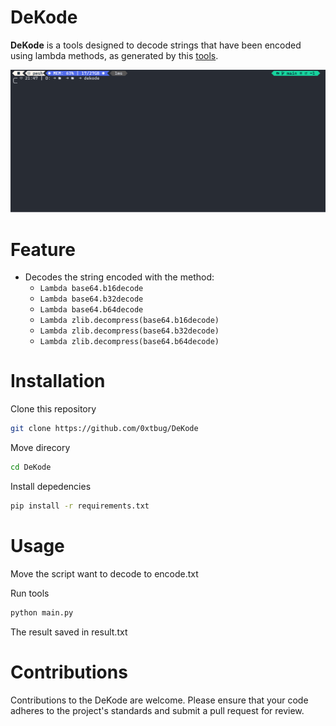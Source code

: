 # DeKode
**DeKode** is a tools designed to decode strings that have been encoded using lambda methods, as generated by this [tools](https://github.com/htr-tech/PyObfuscate).

<img src="demo.gif">

# Feature
- Decodes the string encoded with the method:
  - `Lambda base64.b16decode`
  - `Lambda base64.b32decode`
  - `Lambda base64.b64decode`
  - `Lambda zlib.decompress(base64.b16decode)`
  - `Lambda zlib.decompress(base64.b32decode)`
  - `Lambda zlib.decompress(base64.b64decode)`

# Installation
Clone this repository
```bash
git clone https://github.com/0xtbug/DeKode
```
Move direcory
```bash
cd DeKode
```
Install depedencies
```bash
pip install -r requirements.txt
```

# Usage
Move the script want to decode to encode.txt

Run tools
```bash
python main.py
```

The result saved in result.txt

# Contributions
Contributions to the DeKode are welcome. Please ensure that your code adheres to the project's standards and submit a pull request for review.